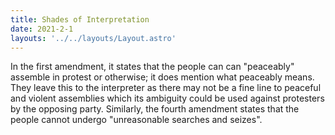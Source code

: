 ```yaml
---
title: Shades of Interpretation
date: 2021-2-1
layouts: '../../layouts/Layout.astro'
---
```


In the first amendment, it states that the people can can "peaceably" assemble in protest or otherwise; it does mention what peaceably means. They leave this to the interpreter as there may not be a fine line to peaceful and violent assemblies which its ambiguity could be used against protesters by the opposing party. Similarly, the fourth amendment states that the people cannot undergo "unreasonable searches and seizes". 